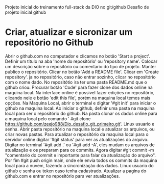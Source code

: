 Projeto inicial do treinamento full-stack da DIO no git/github
Desafio de projeto inicial github

# Criar, atualizar e sicronizar um repositório no Github

Abrir o github.com no computador e clicamos no botão 'Start a project'.
Definir um titulo na aba 'nome do repositório' ou 'repository name'.
Colocar um descrição sobre o repositório ou comentario do tipo de projeto.
Manter publico o repositório.
Clicar no botão 'Add a README file'.
Clicar em 'Create repository'.
ja no repositório, caso não entrar sozinho, clicar no repositório com o nome dado. 
No repositótio ira ter uma pasta README.md que o github criou.
Procurar botão 'Code' para fazer clone dos dados online na maquina local.
Na interface online é possivel fazer edições no repositório, clicando nele e botão 'edit this file', porém na maquina local temos mais opções.
Na Maquina Local, abrir o terminal e digitar '#git init' para iniciar o github na maquina local.
Ao iniciar o github, definir uma pasta na maquina local para ser o repositório do github.
Na pasta clonar os dados online para a maquina local pelo comando ' #git clone https://github.com/zeejo988/Dio_desafio_git_primeiro.git'.
Linux usuario e senha.
Abrir pasta repositório na maquina local e atualizar os arquivos, ou criar novas pastas.
Para atualizar o repositório da maquina local para o servidor online digitar '#git status' para ver as atualizações do arquivo.
Digitar no terminal '#git add .' ou '#git add -A', eles mudam os arquivos de atualização e os preparam para os commits.
Agora digitar #git commit -m "comentario do commit e importante para falar da atualização do arquivo".
Por fim #git push origin main, onde ele envia todos os commits da maquina local para a nuvem, fazendo a sincronização dos dados.
Linux usuario do github e senha ou token caso tenha cadastrado.
Atualizar a pagina do github.com e entrar no repositório para ver atualizações.





